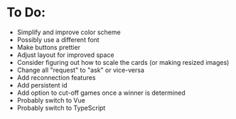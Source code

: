 # To Do:

- Simplify and improve color scheme
- Possibly use a different font
- Make buttons prettier
- Adjust layout for improved space
- Consider figuring out how to scale the cards (or making resized images)
- Change all "request" to "ask" or vice-versa
- Add reconnection features
- Add persistent id
- Add option to cut-off games once a winner is determined
- Probably switch to Vue
- Probably switch to TypeScript
